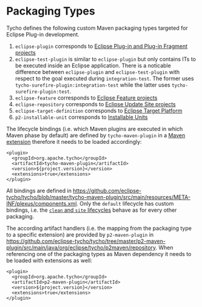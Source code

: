 # Packaging Types

Tycho defines the following custom Maven packaging types targeted for Eclipse Plug-in development.

1. `eclipse-plugin` corresponds to [Eclipse Plug-in and Plug-in Fragment projects](https://wiki.eclipse.org/PDE/User_Guide#Plug-in)
1. `eclipse-test-plugin` is similar to `eclipse-plugin` but only contains ITs to be executed inside an Eclipse application. There is a noticable difference between `eclipse-plugin` and `eclipse-test-plugin` with respect to the goal executed during `integration-test`. The former uses `tycho-surefire-plugin:integration-test` while the latter uses `tycho-surefire-plugin:test`.
1. `eclipse-feature` corresponds to [Eclipse Feature projects](https://wiki.eclipse.org/PDE/User_Guide#Feature)
1. `eclipse-repository` corresponds to [Eclipse Update Site projects](https://wiki.eclipse.org/PDE/User_Guide#Update_Site)
1. `eclipse-target-definition` corresponds to [Eclipse Target Platform](https://wiki.eclipse.org/PDE/User_Guide#Target_Platform)
1. `p2-installable-unit` corresponds to [Installable Units](https://wiki.eclipse.org/Installable_Units)

The lifecycle bindings (i.e. which Maven plugins are executed in which Maven phase by default) are defined by `tycho-maven-plugin` in a [Maven extension](https://maven.apache.org/guides/mini/guide-using-extensions.html) therefore it needs to be loaded accordingly:

```
<plugin>
  <groupId>org.apache.tycho</groupId>
  <artifactId>tycho-maven-plugin</artifactId>
  <version>${project.version}</version>
  <extensions>true</extensions>
</plugin>
```

All bindings are defined in <https://github.com/eclipse-tycho/tycho/blob/master/tycho-maven-plugin/src/main/resources/META-INF/plexus/components.xml>.
Only the `default` lifecycle has custom bindings, i.e. the [`clean` and `site` lifecycles](https://maven.apache.org/guides/introduction/introduction-to-the-lifecycle.html#lifecycle-reference) behave as for every other packaging.

The according artifact handlers (i.e. the mapping from the packaging type to a specific extension) are provided by `p2-maven-plugin` in <https://github.com/eclipse-tycho/tycho/tree/master/p2-maven-plugin/src/main/java/org/eclipse/tycho/p2maven/repository>. When referencing one of the packaging types as Maven dependency it needs to be loaded with extensions as well:

```
<plugin>
  <groupId>org.apache.tycho</groupId>
  <artifactId>p2-maven-plugin</artifactId>
  <version>${project.version}</version>
  <extensions>true</extensions>
</plugin>
```